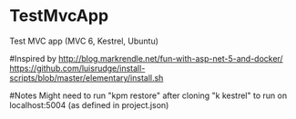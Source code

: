 # TestMvcApp
Test MVC app (MVC 6, Kestrel, Ubuntu)

#Inspired by
http://blog.markrendle.net/fun-with-asp-net-5-and-docker/
https://github.com/luisrudge/install-scripts/blob/master/elementary/install.sh

#Notes
Might need to run "kpm restore" after cloning
"k kestrel" to run on localhost:5004 (as defined in project.json)
